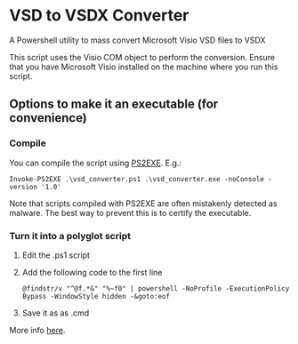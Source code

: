 # VSD to VSDX Converter
A Powershell utility to mass convert Microsoft Visio VSD files to VSDX

This script uses the Visio COM object to perform the conversion. Ensure that you have Microsoft Visio installed on the machine where you run this script.

## Options to make it an executable (for convenience)

### Compile
You can compile the script using [PS2EXE](https://github.com/MScholtes/PS2EXE). E.g.:

  `Invoke-PS2EXE .\vsd_converter.ps1 .\vsd_converter.exe -noConsole -version '1.0'`

Note that scripts compiled with PS2EXE are often mistakenly detected as malware. The best way to prevent this is to certify the executable.

### Turn it into a polyglot script
1. Edit the .ps1 script

1. Add the following code to the first line

    `@findstr/v "^@f.*&" "%~f0" | powershell -NoProfile -ExecutionPolicy Bypass -WindowStyle hidden -&goto:eof`

1. Save it as as .cmd

More info [here](https://stackoverflow.com/questions/2609985/how-to-run-a-powershell-script-within-a-windows-batch-file).
